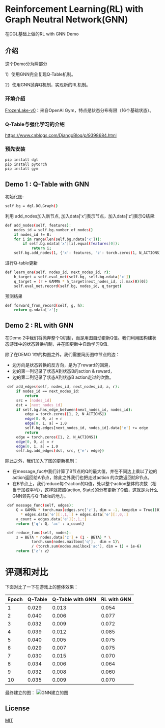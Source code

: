 # Reinforcement Learning(RL) with Graph Neutral Network(GNN)

在DGL基础上做的RL with GNN Demo

## 介绍

这个Demo分为两部分

1）使用GNN完全复现Q-Table机制。

2）使用GNN抛弃Q机制，实现新的RL机制。

### 环境介绍

[FrozenLake-v0](https://gym.openai.com/envs/FrozenLake-v0/)：来自OpenAI Gym，特点是状态分布有限（16个基础状态）。

### Q-Table与强化学习的介绍
https://www.cnblogs.com/DjangoBlog/p/9398684.html

### 预先安装
```bash
pip install dgl
pip install pytorch
pip install gym
```

## Demo 1 : Q-Table with GNN
初始化图:
```bash
self.bg = dgl.DGLGraph()
```
利用 add_nodes加入新节点, 加入data['x']表示节点，加入data['z']表示Q结果:
```bash
def add_nodes(self, features):
    nodes_id = self.bg.number_of_nodes()
    if nodes_id != 0:
    for i in range(len(self.bg.ndata['x'])):
        if self.bg.ndata['x'][i].equal(features[0]):
            return i;
    self.bg.add_nodes(1, {'x': features, 'z': torch.zeros(1, N_ACTIONS)})
```
进行Q-table更新
```bash
def learn_one(self, nodes_id, next_nodes_id, r):
    h_target = self.eval_net(self.bg, self.bg.ndata['x'])
    q_target = (r + GAMMA * h_target[next_nodes_id, :].max(0)[0])
    self.eval_net.record(self.bg, nodes_id, q_target)
```
预测结果
```bash
def forward_from_record(self, g, h):
    return g.ndata['z'];
```
## Demo 2 : RL with GNN
在Demo 2中我们将抛弃整个Q机制，而是用图自动更新Q值。我们利用图构建状态游戏中的状态转换机制，并在图更新中自动学习Q值.

除了在DEMO 1中的构图之外，我们需要简历图中节点的边：

- 边方向是状态转换的反方向，是为了reward的回溯，
- 边的第一列记录了状态A到状态B的action & reward，
- 边的第二列记录了状态A到状态B action走过的次数。

```bash
 def add_edges(self, nodes_id, next_nodes_id, a, r):
     if nodes_id == next_nodes_id:
         return
     src = [nodes_id]
     dst = [next_nodes_id]
     if self.bg.has_edge_between(next_nodes_id, nodes_id):
         edge = torch.zeros([1, 2, N_ACTIONS])
         edge[0, 0, a] = r
         edge[0, 1, a] = 1.0
         self.bg.edges[next_nodes_id, nodes_id].data['e'] += edge
         return
     edge = torch.zeros([1, 2, N_ACTIONS])
     edge[0, 0, a] = r
     edge[0, 1, a] = 1.0
     self.bg.add_edges(dst, src, {'e': edge})
```
除此之外，我们加入了图的更新机制：
- 在message_fuc中我们计算了B节点的Q的最大值，并在不同边上乘以了边的action返回给A节点，除此之外我们也把走过action 的次数返回给B节点。
- 在B节点上，我们reduce每个action的Q值，处以整个action整体的次数（相当于加权平均），这样就按照(action, State)的分布更新了Q值，这就是为什么GNN领先与Q-Table的地方。
```bash
 def message_func(self, edges):
     Q = GAMMA * torch.max(edges.src['z'], dim = -1, keepdim = True)[0] \
       * edges.data['e'][:,1,:] + edges.data['e'][:,0,:]
     a_count = edges.data['e'][:,1,:]
     return {'q': Q, 'ac' : a_count}

 def reduce_func(self, nodes):
     z = BETA * nodes.data['z'] + (1 - BETA) * \ 
            torch.sum(nodes.mailbox['q'],  dim = 1)\
            / (torch.sum(nodes.mailbox['ac'], dim = 1) + 1e-6)
     return {'z': z}
```

# 评测和对比
下面对比了一下在游戏上的整体效果：

| Epoch| Q-Table | Q-Table with GNN | RL with GNN|
| ------ | ------ | ------ |------|
| 1 | 0.029 | 0.013|0.054|
| 2 | 0.040 | 0.006 |0.077|
| 3 | 0.032 | 0.009 |0.072|
| 4 | 0.039 | 0.012 |0.085|
| 5 | 0.040 | 0.005|0.075|
| 6 | 0.029 | 0.007 |0.075|
| 7 | 0.030 | 0.015|0.070|
| 8 | 0.034 | 0.006 |0.064|
| 9 | 0.032 | 0.008 |0.060|
| 10 | 0.035 | 0.009 |0.070|

最终建立的图：
![GNN建立的图](https://github.com/swtheing/DGL_RL/blob/master/GNN_Trans.png)
## License
[MIT](https://choosealicense.com/licenses/mit/)
